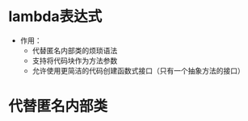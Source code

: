 lambda表达式
======================
+ 作用：
  + 代替匿名内部类的烦琐语法
  + 支持将代码块作为方法参数
  + 允许使用更简洁的代码创建函数式接口（只有一个抽象方法的接口）
  
代替匿名内部类
===========


